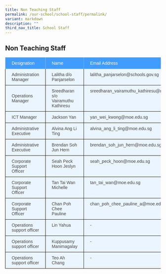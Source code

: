 ```yaml
---
title: Non Teaching Staff
permalink: /our-school/school-staff/permalink/
variant: markdown
description: ""
third_nav_title: School Staff
---
```

## Non Teaching Staff

<style type="text/css">
.tg  {border-collapse:collapse;border-color:#9ABAD9;border-spacing:0;}
.tg td{background-color:#EBF5FF;border-color:#9ABAD9;border-style:solid;border-width:1px;color:#444;
  font-family:Arial, sans-serif;font-size:14px;overflow:hidden;padding:10px 20px;word-break:normal;}
.tg th{background-color:#409cff;border-color:#9ABAD9;border-style:solid;border-width:1px;color:#fff;
  font-family:Arial, sans-serif;font-size:14px;font-weight:normal;overflow:hidden;padding:10px 20px;word-break:normal;}
.tg .tg-jh6t{background-color:#EBF5FF;border-color:#000000;color:#444;text-align:left;vertical-align:top}
.tg .tg-0pky{border-color:inherit;text-align:left;vertical-align:top}
.tg .tg-73oq{border-color:#000000;text-align:left;vertical-align:top}
.tg .tg-0a7q{border-color:#000000;text-align:left;vertical-align:middle}
</style>
<table class="tg">
<thead>
  <tr>
    <th class="tg-0pky">Designation </th>
    <th class="tg-0pky">Name</th>
    <th class="tg-0pky">Email Address </th>
  </tr>
</thead>
<tbody>
  <tr>
    <td class="tg-73oq">Administration Manager</td>
    <td class="tg-73oq">Lalitha d/o Panjarselon</td>
    <td class="tg-73oq">lalitha_panjarselon@schools.gov.sg</td>
  </tr>
  <tr>
    <td class="tg-0a7q">Operations Manager</td>
    <td class="tg-73oq">Sreedharan s/o Vairamuthu Kathiresu</td>
    <td class="tg-jh6t"><span style="color:#444;background-color:#EBF5FF">sreedharan_vairamuthu_kathiresu@moe.edu.sg</span></td>
  </tr>
  <tr>
    <td class="tg-0a7q">ICT Manager<br></td>
    <td class="tg-73oq">Jackson Yan</td>
    <td class="tg-73oq">yan_wei_kwong@moe.edu.sg</td>
  </tr>
  <tr>
    <td class="tg-0a7q">Administrative Executive</td>
    <td class="tg-73oq">Alvina Ang Li Ting</td>
    <td class="tg-73oq">alvina_ang_li_ting@moe.edu.sg</td>
  </tr>
  <tr>
    <td class="tg-0a7q">Administrative Executive</td>
    <td class="tg-73oq">Brendan Soh Jun Hern</td>
    <td class="tg-73oq">brendan_soh_jun_hern@moe.edu.sg</td>
  </tr>
  <tr>
    <td class="tg-73oq">Corporate Support Officer</td>
    <td class="tg-73oq">Seah Peck Hoon Jeslyn</td>
    <td class="tg-73oq">seah_peck_hoon@moe.edu.sg</td>
  </tr>
  <tr>
    <td class="tg-73oq">Corporate Support Officer</td>
    <td class="tg-73oq">Tan Tai Wan Michelle</td>
    <td class="tg-73oq">tan_tai_wan@moe.edu.sg</td>
  </tr>
	<tr>
    <td class="tg-73oq">Corporate Support Officer</td>
    <td class="tg-73oq">Chan Poh Chee Pauline</td>
    <td class="tg-73oq">chan_poh_chee_pauline_a@moe.edu.sg</td>
  </tr>
  <tr>
    <td class="tg-73oq">Operations support officer</td>
    <td class="tg-73oq">Lin Yahua</td>
    <td class="tg-73oq">-</td>
  </tr>
  <tr>
    <td class="tg-73oq">Operations support officer</td>
    <td class="tg-73oq">Kuppusamy Manimagalay</td>
    <td class="tg-73oq">-</td>
  </tr>
  <tr>
    <td class="tg-73oq">Operations support officer</td>
    <td class="tg-73oq">Teo Ah Chang</td>
    <td class="tg-73oq">-</td>
  </tr>
</tbody>
</table>